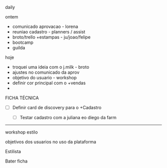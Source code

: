 daily

ontem
- comunicado aprovacao - lorena
- reuniao cadastro - planners / assist
- broto/trello +estampas - ju/joao/felipe
- bootcamp
- guilda

hoje
- troquei uma ideia com o j.milk - broto
- ajustes no comunicado da aprov
- objetivo do usuario - workshop
- definir cor principal com o +vendas
- 








FICHA TÉCNICA

- [ ] Definir card de discovery para o +Cadastro
	- [ ] Testar cadastro com a juliana eo diego da farm


---

workshop estilo

objetivos dos usuarios no uso da plataforma

Estilista

Bater ficha 